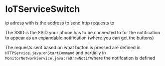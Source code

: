 # IoTServiceSwitch

ip adress with is the address to send http requests to

The SSID is the SSID your phone has to be connected to for the notification to appear as an expandable notification (where you can get the buttons)
 
 The requests sent based on what button is pressed are defined in `HTTPService.java:onStartCommand` and partially in `MonitorNetworkService.java:reDrawNotif`where the notifcation is defined
